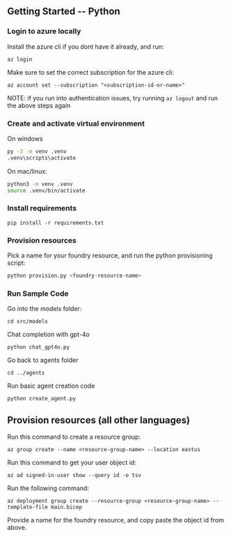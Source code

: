 

## Getting Started -- Python

### Login to azure locally

Install the azure cli if you dont have it already, and run:
```
az login
```

Make sure to set the correct subscription for the azure cli:
```
az account set --subscription "<subscription-id-or-name>"
```

NOTE: if you run into authentication issues, try running ```az logout``` and run the above steps again

### Create and activate virtual environment

On windows
```cmd
py -3 -m venv .venv
.venv\scripts\activate
```

On mac/linux:
```bash
python3 -m venv .venv
source .venv/bin/activate
```

### Install requirements

```
pip install -r requirements.txt
```

### Provision resources

Pick a name for your foundry resource, and run the python provisioning script:
```python
python provision.py <foundry-resource-name>
```

### Run Sample Code

Go into the models folder:
```
cd src/models
```

Chat completion with gpt-4o
```
python chat_gpt4o.py
```

Go back to agents folder
```
cd ../agents
```

Run basic agent creation code
```
python create_agent.py
```

## Provision resources (all other languages)

Run this command to create a resource group:
```
az group create --name <resource-group-name> --location eastus
```

Run this command to get your user object id:
```
az ad signed-in-user show --query id -o tsv
```

Run the following command:
```
az deployment group create --resource-group <resource-group-name> --template-file main.bicep
```

Provide a name for the foundry resource, and copy paste the object id from above.
